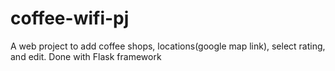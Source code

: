 # coffee-wifi-pj
A web project to add coffee shops, locations(google map link), select rating, and edit. Done with Flask framework
